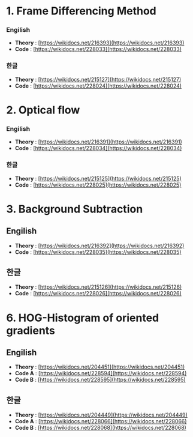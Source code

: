 # 1. Frame Differencing Method
### Engilish
*  **Theory** : [https://wikidocs.net/216393](https://wikidocs.net/216393) 
*  **Code** : [https://wikidocs.net/228033](https://wikidocs.net/228033)

### 한글
*  **Theory** : [https://wikidocs.net/215127](https://wikidocs.net/215127)
*  **Code** : [https://wikidocs.net/228024](https://wikidocs.net/228024)

# 2. Optical flow

### Engilish
*  **Theory** : [https://wikidocs.net/216391](https://wikidocs.net/216391) 
*  **Code** : [https://wikidocs.net/228034](https://wikidocs.net/228034)

### 한글
*  **Theory** : [https://wikidocs.net/215125](https://wikidocs.net/215125)
*  **Code** : [https://wikidocs.net/228025](https://wikidocs.net/228025)

# 3. Background Subtraction

## Engilish
*  **Theory** : [https://wikidocs.net/216392](https://wikidocs.net/216392) 
*  **Code** : [https://wikidocs.net/228035](https://wikidocs.net/228035)

## 한글
*  **Theory** : [https://wikidocs.net/215126](https://wikidocs.net/215126)
*  **Code** : [https://wikidocs.net/228026](https://wikidocs.net/228026)

# 6. HOG-Histogram of oriented gradients 

## Engilish
*  **Theory** : [https://wikidocs.net/204451](https://wikidocs.net/204451) 
*  **Code A** : [https://wikidocs.net/228594](https://wikidocs.net/228594)
*  **Code B** : [https://wikidocs.net/228595](https://wikidocs.net/228595)

## 한글
*  **Theory** : [https://wikidocs.net/204449](https://wikidocs.net/204449)
*  **Code A** : [https://wikidocs.net/228066](https://wikidocs.net/228066)
*  **Code B** : [https://wikidocs.net/228068](https://wikidocs.net/228068)








